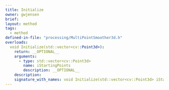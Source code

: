 ```yaml
---
title: Initialize
owner: gwjensen
brief:
layout: method
tags:
  - method
defined-in-file: "processing/MultiPointSmoother3d.h"
overloads:
  void Initialize(std::vector<cv::Point3d>):
    return: __OPTIONAL__
    arguments:
      - type: std::vector<cv::Point3d>
        name: iStartingPoints
        description: __OPTIONAL__
    description:
    signature_with_names: void Initialize(std::vector<cv::Point3d> iStartingPoints)
---
```

